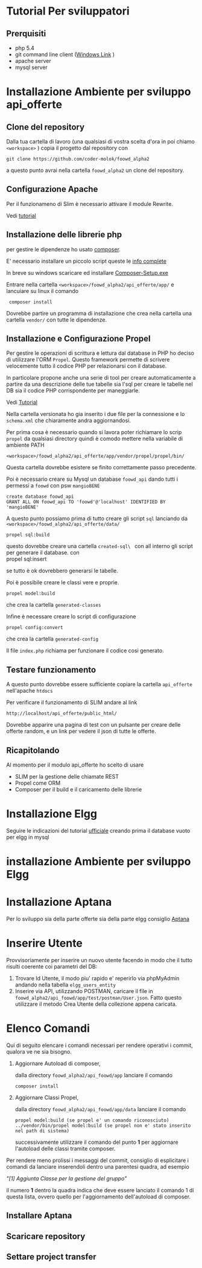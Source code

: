 # Tutorial Per sviluppatori

## Prerquisiti

* php 5.4
* git command line client  ([Windows Link](http://git-scm.com/download/win) )
* apache server
* mysql server

# Installazione Ambiente per sviluppo api_offerte 


## Clone del repository 

Dalla tua  cartella di lavoro (una qualsiasi di vostra scelta d'ora in poi chiamo `<workspace>` ) copia  il progetto dal repository con 

	git clone https://github.com/coder-molok/foowd_alpha2


a questo punto avrai  nella cartella `foowd_alpha2` un clone del repository.


## Configurazione Apache

Per il funzionameno di Slim è necessario attivare il module Rewrite. 

Vedi [tutorial](http://www.webdevdoor.com/php/mod_rewrite-windows-apache-url-rewriting/)


## Installazione delle librerie php

per gestire le dipendenze ho usato [composer](https://getcomposer.org/).

E' necessario installare un piccolo script queste le [info complete](https://getcomposer.org/doc/00-intro.md)

In breve su windows scaricare ed installare [Composer-Setup.exe](https://getcomposer.org/Composer-Setup.exe) 


Entrare nella cartella `<workspace>/foowd_alpha2/api_offerte/app/` e lancuiare su linux il comando 

	 composer install



Dovrebbe partire un programma di installazione che crea nella cartella una cartella `vendor/` con tutte le dipendenze.

## Installazione e Configurazione Propel

Per gestire le operazioni di scrittura e lettura dal database in PHP ho deciso di utilizzare l'ORM `Propel`.
Questo framework permette di scrivere velocemente tutto il codice PHP per relazionarsi con il database.

In particolare propone anche una serie di tool per creare automaticamente a partire da una descrizione delle tue tabelle 
sia l'sql per creare le tabelle nel DB sia il codice PHP corrispondente per maneggiarle.

Vedi [Tutorial](http://propelorm.org/documentation/02-buildtime.html)

Nella cartella versionata ho gia inserito i due file per la connessione e lo `schema.xml` che chiaramente andra aggiornandosi.

Per prima cosa è necessario quando si lavora poter richiamare lo scrip `propel` da qualsiasi directory quindi è comodo mettere nella variabile di ambiente  PATH

 `<workspace>/foowd_alpha2/api_offerte/app/vendor/propel/propel/bin/`


Questa cartella dovrebbe esistere se finito correttamente passo precedente. 


Poi è necessario creare su Mysql un database  `foowd_api` dando tutti i permessi a `foowd` con psw `mangioBENE`

	create database foowd_api
	GRANT ALL ON foowd_api TO 'foowd'@'localhost' IDENTIFIED BY 'mangioBENE'

A questo punto possiamo prima di tutto creare gli script `sql` lanciando da  `<workspace>/foowd_alpha2/api_offerte/data/`

	propel sql:build

questo dovrebbe creare una cartella `created-sql\ ` con all interno gli script per generare il database.
con 	
	propel sql:insert

se tutto è ok dovrebbero generarsi le tabelle.


Poi è possibile creare le classi vere e proprie.
	
	propel model:build

che crea la cartella `generated-classes`


Infine è necessare creare lo script di configurazione

	propel config:convert

che crea la cartella `generated-config`


Il file `index.php` richiama per funzionare il codice cosi generato.



## Testare funzionamento 

A questo punto dovrebbe essere sufficiente copiare la cartella `api_offerte` nell'apache `htdocs`

Per verificare il funzionamento di SLIM andare al link 

	http://localhost/api_offerte/public_html/

Dovrebbe apparire una pagina di test con un pulsante per creare delle offerte random, e un link per vedere il json di tutte le offerte. 

## Ricapitolando

Al momento per il modulo api_offerte ho scelto di usare

* SLIM per la gestione delle chiamate REST
* Propel come ORM
* Composer per il build e il caricamento delle librerie


# Installazione Elgg


Seguire le indicazioni del tutorial [ufficiale](http://learn.elgg.org/en/latest/intro/install.html) creando prima il database vuoto per elgg in mysql



# installazione Ambiente per sviluppo Elgg


# Installazione Aptana

Per lo sviluppo sia della parte offerte sia della parte elgg consiglio [Aptana](https://www.google.com/url?sa=t&rct=j&q=&esrc=s&source=web&cd=2&cad=rja&uact=8&ved=0CCYQjBAwAQ&url=http%3A%2F%2Fwww.aptana.com%2Fproducts%2Fstudio3%2Fdownload.html&ei=F2zRVLeFFM_gao7pgtAP&usg=AFQjCNFwqD4EHGmRf4gh1vER5GUE-aO4mg&sig2=sw2OZbG1KhhYA8Krrbck6A&bvm=bv.85142067,bs.1,d.bGQ)



# Inserire Utente

Provvisoriamente per inserire un nuovo utente facendo in modo che il tutto risulti coerente coi parametri del DB:

1.	Trovare Id Utente,
	 il modo piu' rapido e' reperirlo via phpMyAdmin andando nella tabella `elgg_users_entity`
2. Inserire via API,
	utilizzando POSTMAN, caricare il file in `foowd_alpha2/api_foowd/app/test/postman/User.json`. Fatto questo utilizzare il metodo Crea Utente della collezione appena caricata.


# Elenco Comandi

Qui di seguito elencare i comandi necessari per rendere operativi i commit, qualora ve ne sia bisogno.

1. Aggiornare Autoload di composer,

	dalla directory `foowd_alpha2/api_foowd/app` lanciare il comando

	````
	composer install
	````

2. Aggiornare Classi Propel,
	
	dalla directory `foowd_alpha2/api_foowd/app/data` lanciare il comando
	
	````
	propel model:build (se propel e' un comando riconosciuto)
	../vendor/bin/propel model:build (se propel non e' stato inserito nel path di sistema)
	````
	successivamente utilizzare il comando del punto **1** per aggiornare l'autoload delle classi tramite composer.


Per rendere meno prolissi i messaggi del commit, consiglio di esplicitare i comandi da lanciare inserendoli dentro una parentesi quadra, ad esempio

*"[1] Aggiunta Classe per la gestione del gruppo"*

il numero **1** dentro la quadra indica che deve essere lanciato il comando 1 di questa lista, ovvero quello per l'aggiornamento dell'autoload di composer.



## Installare Aptana
## Scaricare repository
## Settare project transfer
